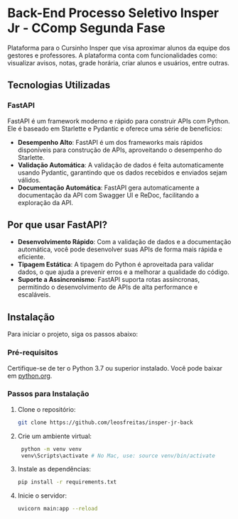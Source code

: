 # Back-End Processo Seletivo Insper Jr - CComp Segunda Fase

Plataforma para o Cursinho Insper que visa aproximar alunos da equipe dos gestores e professores. A plataforma conta com funcionalidades como: visualizar avisos, notas, grade horária, criar alunos e usuários, entre outras.

## Tecnologias Utilizadas

### FastAPI

FastAPI é um framework moderno e rápido para construir APIs com Python. Ele é baseado em Starlette e Pydantic e oferece uma série de benefícios:

- **Desempenho Alto**: FastAPI é um dos frameworks mais rápidos disponíveis para construção de APIs, aproveitando o desempenho do Starlette.
- **Validação Automática**: A validação de dados é feita automaticamente usando Pydantic, garantindo que os dados recebidos e enviados sejam válidos.
- **Documentação Automática**: FastAPI gera automaticamente a documentação da API com Swagger UI e ReDoc, facilitando a exploração da API.

## Por que usar FastAPI?

- **Desenvolvimento Rápido**: Com a validação de dados e a documentação automática, você pode desenvolver suas APIs de forma mais rápida e eficiente.
- **Tipagem Estática**: A tipagem do Python é aproveitada para validar dados, o que ajuda a prevenir erros e a melhorar a qualidade do código.
- **Suporte a Assincronismo**: FastAPI suporta rotas assíncronas, permitindo o desenvolvimento de APIs de alta performance e escaláveis.

## Instalação

Para iniciar o projeto, siga os passos abaixo:

### Pré-requisitos

Certifique-se de ter o Python 3.7 ou superior instalado. Você pode baixar em [python.org](https://www.python.org/downloads/).

### Passos para Instalação

1. Clone o repositório:
   ```bash
   git clone https://github.com/leosfreitas/insper-jr-back

2. Crie um ambiente virtual:
   ```bash
    python -m venv venv
    venv\Scripts\activate # No Mac, use: source venv/bin/activate 

3. Instale as dependências:
    ```bash
    pip install -r requirements.txt

4. Inicie o servidor:
    ```bash
    uvicorn main:app --reload